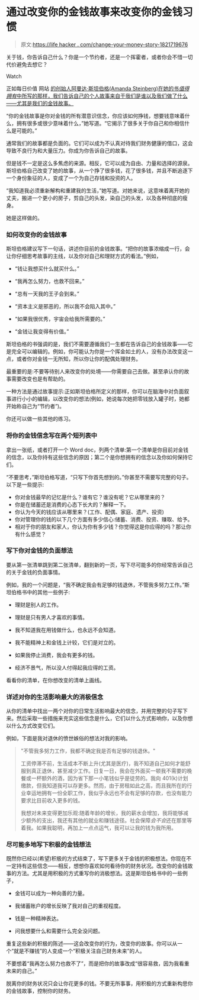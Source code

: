 # 通过改变你的金钱故事来改变你的金钱习惯

> 原文:[https://life hacker . com/change-your-money-story-1821719676](https://lifehacker.com/change-your-money-habits-by-changing-your-money-story-1821719676)

关于钱，你告诉自己什么？你是一个节约者，还是一个挥霍者，或者你会不惜一切代价避免去想它？

Watch

正如每日价值 网站 [的创始人阿曼达·斯坦伯格(Amanda Steinberg)在她的书*值得拥有*中所写的那样，我们告诉自己的个人故事来自于我们是谁以及我们做了什么——尤其是我们的金钱故事。](https://www.dailyworth.com)

“你的金钱故事是你对金钱的所有潜意识信念，你应该如何挣钱，想要钱意味着什么，拥有很多或很少意味着什么，”她写道。“它揭示了很多关于你自己和你相信什么是可能的。”

通常我们的故事都是负面的。它们可以成为不认真对待我们财务健康的借口，这会导致不良行为和大量压力。你成为你告诉自己的故事。

但是钱不一定是这么多焦虑的来源。相反，它可以成为自由、力量和选择的源泉。斯坦伯格自己改变了她的故事，从一个挣了很多钱，花了很多钱，并且不断追逐下一个身份象征的人，变成了一个为自己存钱和投资的人。

“我知道我必须重新解构和重建我的生活，”她写道。对她来说，这意味着离开她的丈夫，搬进一个更小的房子，剪自己的头发，染自己的头发，以及各种彻底的瘦身。

她是这样做的。

### 如何改变你的金钱故事

斯坦伯格建议写下一句话，讲述你目前的金钱故事。“把你的故事浓缩成一行，会让你仔细思考故事的主线，以及你对自己和理财方式的看法。”例如，

*   “钱让我想买什么就买什么。”

*   “我再怎么努力，也救不回来。”

*   “总有一天我的王子会到来。”

*   “资本主义是邪恶的，所以我不会陷入其中。”
*   “如果我很优秀，宇宙会给我所需要的。”
*   “金钱让我变得有价值。”

斯坦伯格的书强调的是，我们不需要遵循我们一生都在告诉自己的金钱故事——它是完全可以编辑的。例如，你可能认为你是一个挥金如土的人，没有办法改变这一点，或者你对金钱一无所知，所以你让你的配偶处理财务。

最重要的是:不要等待别人来改变你的处境——你需要自己去做。甚至承认你的故事需要改变也是有帮助的。

一种方法是通过故事提示:正如斯坦伯格所定义的那样，你可以在脑海中对负面叙事进行小小的编辑，以改变你的想法(例如，她说每次她把零钱放入罐子时，她都开始称自己为“节约者”)。

你还可以做一些其他的练习。

### 将你的金钱信念写在两个短列表中

拿出一张纸，或者打开一个 Word doc，列两个清单:第一个清单是你目前对金钱的信念，以及你持有这些信念的原因；第二个是你想拥有的信念以及你如何保持它们。

“不要思考，”斯坦伯格写道，“只写下你首先想到的。”你甚至不需要写完整的句子。以下是一些提示:

*   你对金钱最早的记忆是什么？谁有它？谁没有呢？它从哪里来的？
*   你是在储蓄还是消费的心态下长大的？解释一下。
*   你认为今天的钱应该从哪里来？(工作、配偶、家庭、遗产、投资)
*   你对管理你的钱的以下几个方面有多少信心:储蓄、消费、投资、赚取、给予。
*   相对于你的朋友和家人，你认为你有多少钱？你觉得这是你应得的吗？那让你有什么感觉？

### 写下你对金钱的负面想法

要从第一张清单跳到第二张清单，翻到新的一页，写下尽可能多的你经常告诉自己的关于金钱的负面事情。

例如，我的一个问题是，“我不确定我会有足够的钱退休，不管我多努力工作。”斯坦伯格书中的其他一些例子:

*   理财是别人的工作。
*   理财是只有男人才喜欢的事情。
*   我不知道我在用钱做什么，也永远不会知道。

*   我不能精神上和金钱上计较，它们是对立的。
*   如果我停止消费，我会有更多的钱。

*   经济不景气，所以没人付得起我应得的工资。

看看你的清单，在你想改变的清单上画线。

### 详述对你的生活影响最大的消极信念

从你的清单中找出一两个对你的日常生活影响最大的信念，并用完整的句子写下来。然后采取一些措施来充实这些信念是什么，它们以什么方式影响你，以及你想以什么方式改变它们。

例如，下面是我对退休的愤世嫉俗的想法对我的影响。

> "不管我多努力工作，我都不确定我是否有足够的钱退休。"
> 
> 工资停滞不前，生活成本不断上升(尤其是医疗)，我不知道自己如何才能舒服到真正退休，甚至减少工作。日复一日，我会在外面买一顿我不需要的晚餐或一杯额外的酒，因为省下那一小笔钱似乎是徒劳的。我向 401(k)计划缴款，但我知道我可以存更多。然而，由于房租如此之高，而且我所在的行业幸运地拥有一份全职工作，我似乎永远也不会有足够的存款，也没有能力要求比目前收入更多的钱。
> 
> 我想对未来变得更加乐观:随着年龄的增长，我的薪水会增加，我将能够减少额外的支出，我还有其他的就业和赚钱途径。社会保障*会不会*还在那里等着我。如果我聪明，再加上一点点运气，我可以让我的钱为我所用。

### 尽可能多地写下积极的金钱想法

既然你已经以(希望)积极的方式结束了，写下更多关于金钱的积极想法。你现在不一定持有这些信念——相反，想想你喜欢如何看待你的财务状况。改变你的金钱故事的方法。尤其是用积极的方式重写你的消极想法。这是斯坦伯格书中的一些例子，

*   金钱可以成为一种向善的力量。

*   我储蓄账户的增长反映了我对自己的重视程度。
*   钱是一种精神表达。
*   问我想要什么和需要什么完全没问题。

重复这些新的积极的陈述——这会改变你的行为，改变你的故事。你可以从一个“就是不赚钱”的人变成一个“积极关注自己财务未来”的人。

不要想着“我再怎么努力也救不了”，而是把你的故事改成“很容易救，因为我看重未来的自己。”

脱离你的财务状况只会让你花更多的钱。不要无所事事，用积极的方式重新构思你的金钱故事，控制你的财务。